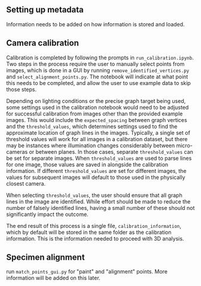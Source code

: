 ## Setting up metadata 
Information needs to be added on how information is stored and loaded. 

## Camera calibration 
Calibration is completed by following the prompts in `run_calibration.ipynb`. Two steps in the process require the user to manually select points from images, which is done in a GUI by running `remove_identified_vertices.py` and `select_alignment_points.py`. The notebook will indicate at what point this needs to be completed, and allow the user to use example data to skip those steps.

Depending on lighting conditions or the precise graph target being used, some settings used in the calibration notebook would need to be adjusted for successful calibration from images other than the provided example images. This would include the ``expected_spacing`` between graph vertices and the ``threshold_values``, which determines settings used to find the approximate location of graph lines in the images. Typically, a single set of threshold values will work for all images in a calibration dataset, but there may be instances where illumination changes considerably between micro-cameras or between planes. In those cases, separate ``threshold_values`` can be set for separate images. When `threshold_values` are used to parse lines for one image, those values are saved in alongside the calibration information. If different `threshold_values` are set for different images, the values for subsequent images will default to those used in the physically closest camera. 

When selecting ``threshold_values``, the user should ensure that all graph lines in the image are identified. While effort should be made to reduce the number of falsely identified lines, having a small number of these should not significantly impact the outcome. 

The end result of this process is a single file, ``calibration_information``, which by default will be stored in the same folder as the calibration information. This is the information needed to proceed with 3D analysis. 


## Specimen alignment

run ``match_points_gui.py`` for "paint" and "alignment" points. More information will be added on this later.  